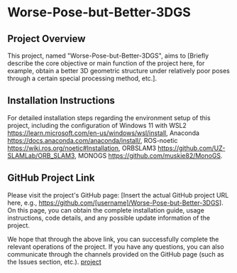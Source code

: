 # Worse-Pose-but-Better-3DGS

## Project Overview
This project, named "Worse-Pose-but-Better-3DGS", aims to [Briefly describe the core objective or main function of the project here, for example, obtain a better 3D geometric structure under relatively poor poses through a certain special processing method, etc.].

## Installation Instructions
For detailed installation steps regarding the environment setup of this project, including the configuration of 
Windows 11 with WSL2 https://learn.microsoft.com/en-us/windows/wsl/install, 
Anaconda https://docs.anaconda.com/anaconda/install/, 
ROS-noetic https://wiki.ros.org/noetic#Installation, 
ORBSLAM3 https://github.com/UZ-SLAMLab/ORB_SLAM3, 
MONOGS https://github.com/muskie82/MonoGS.

## GitHub Project Link
Please visit the project's GitHub page: [Insert the actual GitHub project URL here, e.g., https://github.com/[username]/Worse-Pose-but-Better-3DGS]. On this page, you can obtain the complete installation guide, usage instructions, code details, and any possible update information of the project.

We hope that through the above link, you can successfully complete the relevant operations of the project. If you have any questions, you can also communicate through the channels provided on the GitHub page (such as the Issues section, etc.).
[project](https://wla-98.github.io/worse-pose-but-better-3DGS/)
